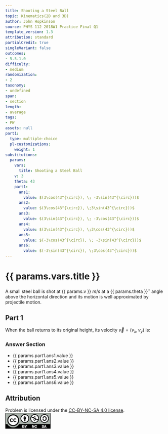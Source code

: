 ```yaml
---
title: Shooting a Steel Ball
topic: Kinematics(2D and 3D)
author: John Hopkinson
source: PHYS 112 2018W1 Practice Final Q1
template_version: 1.3
attribution: standard
partialCredit: true
singleVariant: false
outcomes:
- 5.5.1.0
difficulty:
- medium
randomization:
- 2
taxonomy:
- undefined
span:
- section
length:
- average
tags:
- PW
assets: null
part1:
  type: multiple-choice
  pl-customizations:
    weight: 1
substitutions:
  params:
    vars:
      title: Shooting a Steel Ball
    v: 3
    theta: 43
    part1:
      ans1:
        value: $(3\cos(43^{\circ}), \; -3\sin(43^{\circ}))$
      ans2:
        value: $(3\cos(43^{\circ}), \;3\sin(43^{\circ}))$
      ans3:
        value: $(3\sin(43^{\circ}), \; -3\cos(43^{\circ}))$
      ans4:
        value: $(3\sin(43^{\circ}), \;3\cos(43^{\circ}))$
      ans5:
        value: $(-3\cos(43^{\circ}), \; -3\sin(43^{\circ}))$
      ans6:
        value: $(-3\sin(43^{\circ}), \;3\cos(43^{\circ}))$
---
```

# {{ params.vars.title }}
A small steel ball is shot at {{ params.v }} $m/s$ at a {{ params.theta }}$^{\circ}$ angle above the horizontal direction and its motion is well approximated by projectile motion.

## Part 1

When the ball returns to its original height, its velocity $\overrightarrow{v} = (v_x, v_y)$ is:

### Answer Section

- {{ params.part1.ans1.value }}
- {{ params.part1.ans2.value }}
- {{ params.part1.ans3.value }}
- {{ params.part1.ans4.value }}
- {{ params.part1.ans5.value }}
- {{ params.part1.ans6.value }}

## Attribution

Problem is licensed under the [CC-BY-NC-SA 4.0 license](https://creativecommons.org/licenses/by-nc-sa/4.0/).<br> ![The Creative Commons 4.0 license requiring attribution-BY, non-commercial-NC, and share-alike-SA license.](https://raw.githubusercontent.com/firasm/bits/master/by-nc-sa.png)